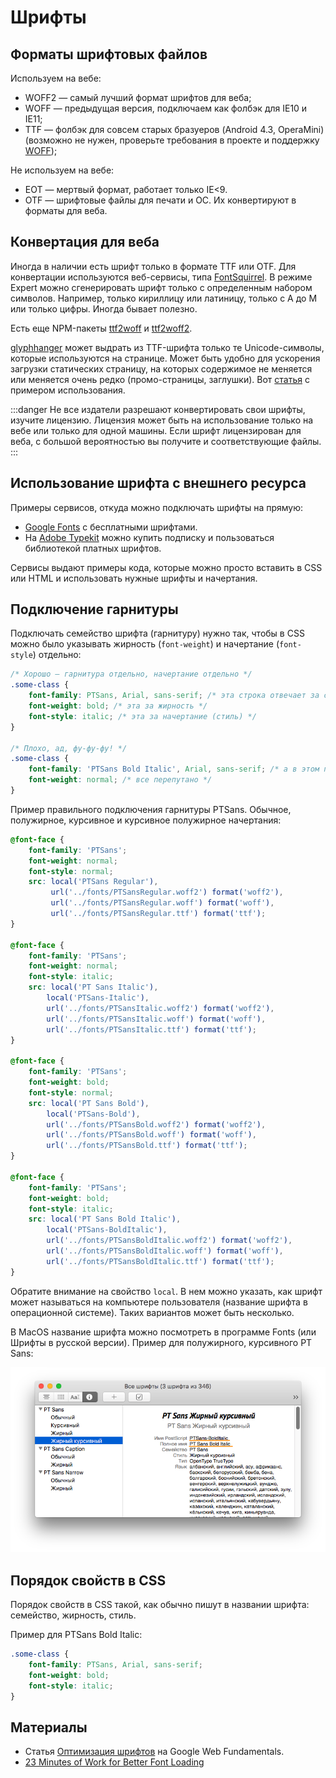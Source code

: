# Шрифты
## Форматы шрифтовых файлов
Используем на вебе:

- WOFF2 — самый лучший формат шрифтов для веба;
- WOFF — предыдущая версия, подключаем как фолбэк для IE10 и IE11;
- TTF — фолбэк для совсем старых бразуеров (Android 4.3, OperaMini) (возможно не нужен, проверьте требования в проекте и поддержку [WOFF](https://caniuse.com/#search=woff));

Не используем на вебе:
- EOT — мертвый формат, работает только IE<9.
- OTF — шрифтовые файлы для печати и ОС. Их конвертируют в форматы для веба.

## Конвертация для веба
Иногда в наличии есть шрифт только в формате TTF или OTF. Для конвертации используются веб-сервисы, типа [FontSquirrel](https://www.fontsquirrel.com/tools/webfont-generator). В режиме Expert можно сгенерировать шрифт только с определенным набором символов. Например, только кириллицу или латиницу, только с А до М или только цифры. Иногда бывает полезно.

Есть еще NPM-пакеты [ttf2woff](https://www.npmjs.com/package/ttf2woff) и [ttf2woff2](https://www.npmjs.com/package/ttf2woff2).

[glyphhanger](https://github.com/filamentgroup/glyphhanger) может выдрать из TTF-шрифта только те Unicode-символы, которые используются на странице. Может быть удобно для ускорения загрузки статических страницу, на которых содержимое не меняется или меняется очень редко (промо-страницы, заглушки). Вот [статья](https://www.zachleat.com/web/23-minutes/) с примером использования.

:::danger
Не все издатели разрешают конвертировать свои шрифты, изучите лицензию. Лицензия может быть на использование только на вебе или только для одной машины. Если шрифт лицензирован для веба, с большой вероятностью вы получите и соответствующие файлы.
:::

## Использование шрифта с внешнего ресурса
Примеры сервисов, откуда можно подключать шрифты на прямую:

- [Google Fonts](https://fonts.google.com) с бесплатными шрифтами.
- На [Adobe Typekit](https://typekit.com) можно купить подписку и пользоваться библиотекой платных шрифтов.

Сервисы выдают примеры кода, которые можно просто вставить в CSS или HTML и использовать нужные шрифты и начертания.

## Подключение гарнитуры
Подключать семейство шрифта (гарнитуру) нужно так, чтобы в CSS можно было указывать жирность (`font-weight`) и начертание (`font-style`) отдельно:

```css
/* Хорошо — гарнитура отдельно, начертание отдельно */
.some-class {
    font-family: PTSans, Arial, sans-serif; /* эта строка отвечает за семейство */
    font-weight: bold; /* эта за жирность */
    font-style: italic; /* эта за начертание (стиль) */
}

/* Плохо, ад, фу-фу-фу! */
.some-class {
    font-family: 'PTSans Bold Italic', Arial, sans-serif; /* а в этом примере */
    font-weight: normal; /* все перепутано */
}
```

Пример правильного подключения гарнитуры PTSans. Обычное, полужирное, курсивное и курсивное полужирное начертания:

```css
@font-face {
    font-family: 'PTSans';
    font-weight: normal;
    font-style: normal;
    src: local('PTSans Regular'),
         url('../fonts/PTSansRegular.woff2') format('woff2'),
         url('../fonts/PTSansRegular.woff') format('woff'),
         url('../fonts/PTSansRegular.ttf') format('ttf');
}

@font-face {
    font-family: 'PTSans';
    font-weight: normal;
    font-style: italic;
    src: local('PT Sans Italic'),
        local('PTSans-Italic'),
        url('../fonts/PTSansItalic.woff2') format('woff2'),
        url('../fonts/PTSansItalic.woff') format('woff'),
        url('../fonts/PTSansItalic.ttf') format('ttf');
}

@font-face {
    font-family: 'PTSans';
    font-weight: bold;
    font-style: normal;
    src: local('PT Sans Bold'),
        local('PTSans-Bold'),
        url('../fonts/PTSansBold.woff2') format('woff2'),
        url('../fonts/PTSansBold.woff') format('woff'),
        url('../fonts/PTSansBold.ttf') format('ttf');
}

@font-face {
    font-family: 'PTSans';
    font-weight: bold;
    font-style: italic;
    src: local('PT Sans Bold Italic'),
        local('PTSans-BoldItalic'),
        url('../fonts/PTSansBoldItalic.woff2') format('woff2'),
        url('../fonts/PTSansBoldItalic.woff') format('woff'),
        url('../fonts/PTSansBoldItalic.ttf') format('ttf');
} 
```

Обратите внимание на свойство `local`. В нем можно указать, как шрифт может называться на компьютере пользователя (название шрифта в операционной системе). Таких вариантов может быть несколько.

В MacOS название шрифта можно посмотреть в программе Fonts (или Шрифты в русской версии). Пример для полужирного, курсивного PT Sans:

![](./ptsans_example.png)

## Порядок свойств в CSS
Порядок свойств в CSS такой, как обычно пишут в названии шрифта: семейство, жирность, стиль.

Пример для PTSans Bold Italic:

```css
.some-class {
    font-family: PTSans, Arial, sans-serif;
    font-weight: bold;
    font-style: italic;
}
```

## Материалы
- Статья [Оптимизация шрифтов](https://developers.google.com/web/fundamentals/performance/optimizing-content-efficiency/webfont-optimization?hl=ru) на Google Web Fundamentals.
- [23 Minutes of Work for Better Font Loading](https://www.zachleat.com/web/23-minutes/)
